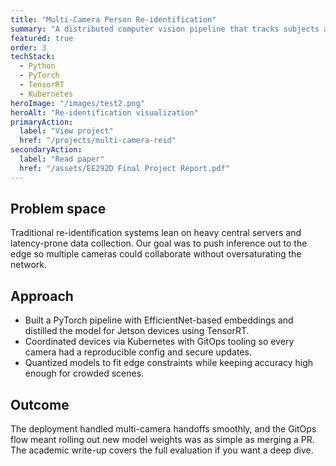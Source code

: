 ```yaml
---
title: "Multi-Camera Person Re-identification"
summary: "A distributed computer vision pipeline that tracks subjects across cameras with quantized edge inference and a GitOps deployment."
featured: true
order: 3
techStack:
  - Python
  - PyTorch
  - TensorRT
  - Kubernetes
heroImage: "/images/test2.png"
heroAlt: "Re-identification visualization"
primaryAction:
  label: "View project"
  href: "/projects/multi-camera-reid"
secondaryAction:
  label: "Read paper"
  href: "/assets/EE292D Final Project Report.pdf"
---
```

## Problem space
Traditional re-identification systems lean on heavy central servers and latency-prone data
collection. Our goal was to push inference out to the edge so multiple cameras could collaborate
without oversaturating the network.

## Approach
- Built a PyTorch pipeline with EfficientNet-based embeddings and distilled the model for Jetson
  devices using TensorRT.
- Coordinated devices via Kubernetes with GitOps tooling so every camera had a reproducible config and
  secure updates.
- Quantized models to fit edge constraints while keeping accuracy high enough for crowded scenes.

## Outcome
The deployment handled multi-camera handoffs smoothly, and the GitOps flow meant rolling out new
model weights was as simple as merging a PR. The academic write-up covers the full evaluation if you
want a deep dive.
